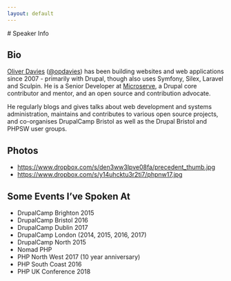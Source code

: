 ```yaml
---
layout: default
---
```

<div class="markup" markdown="1">
# Speaker Info

## Bio

[Oliver Davies][1] ([@opdavies][2]) has been building websites and web applications since 2007 - primarily with Drupal, though also uses Symfony, Silex, Laravel and Sculpin. He is a Senior Developer at [Microserve][3], a Drupal core contributor and mentor, and an open source and contribution advocate.

He regularly blogs and gives talks about web development and systems administration, maintains and contributes to various open source projects, and co-organises DrupalCamp Bristol as well as the Drupal Bristol and PHPSW user groups.

## Photos

- <https://www.dropbox.com/s/den3ww3lpve08fa/precedent_thumb.jpg>
- <https://www.dropbox.com/s/y14uhcktu3r2ti7/phpnw17.jpg>

## Some Events I’ve Spoken At

- DrupalCamp Brighton 2015
- DrupalCamp Bristol 2016
- DrupalCamp Dublin 2017
- DrupalCamp London (2014, 2015, 2016, 2017)
- DrupalCamp North 2015
- Nomad PHP
- PHP North West 2017 (10 year anniversary)
- PHP South Coast 2016
- PHP UK Conference 2018
</div>

[1]: {{site.url}}
[2]: {{site.twitter.url}}
[3]: {{site.companies[site.work.company].url}}
